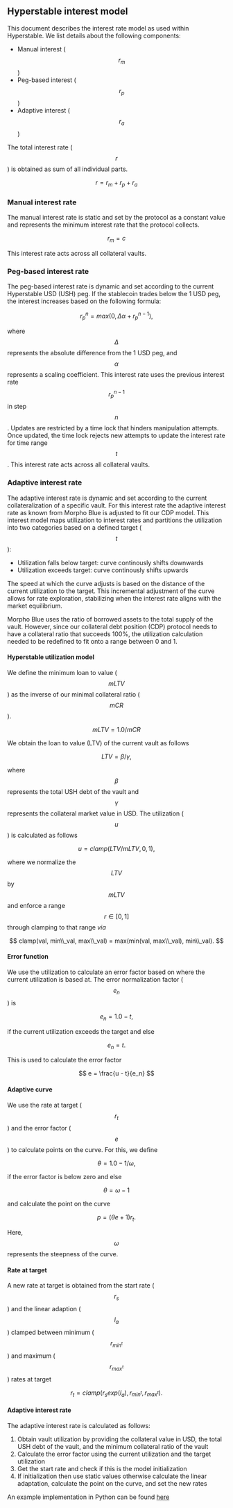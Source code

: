 ## Hyperstable interest model

This document describes the interest rate model as used within Hyperstable.
We list details about the following components:

- Manual interest ($$r_m$$)
- Peg-based interest ($$r_p$$)
- Adaptive interest ($$r_a$$)


The total interest rate ($$r$$) is obtained as sum of all individual parts.

$$
r = r_m + r_p + r_a
$$

### Manual interest rate

The manual interest rate is static and set by the protocol as a constant value and represents the minimum interest rate that the protocol collects.

$$
r_m = c
$$

This interest rate acts across all collateral vaults.

### Peg-based interest rate

The peg-based interest rate is dynamic and set according to the current Hyperstable USD (USH) peg.
If the stablecoin trades below the 1 USD peg, the interest increases based on the following formula:

$$
r_p^n = max(0, \Delta \alpha + r_p^{n-1}),
$$

where $$\Delta$$ represents the absolute difference from the 1 USD peg, and $$\alpha$$ represents a scaling coefficient.
This interest rate uses the previous interest rate $$r_p^{n-1}$$ in step $$n$$. Updates are restricted by a time lock that hinders manipulation attempts.
Once updated, the time lock rejects new attempts to update the interest rate for time range $$t$$.
This interest rate acts across all collateral vaults.

### Adaptive interest rate

The adaptive interest rate is dynamic and set according to the current collateralization of a specific vault.
For this interest rate the adaptive interest rate as known from Morpho Blue is adjusted to fit our CDP model.
This interest model maps utilization to interest rates and partitions the utilization into two categories based on a defined target ($$t$$):

- Utilization falls below target: curve continously shifts downwards
- Utilization exceeds target: curve continously shifts upwards

The speed at which the curve adjusts is based on the distance of the current utilization to the target.
This incremental adjustment of the curve allows for rate exploration, stabilizing when the interest rate aligns with the market equilibrium.

Morpho Blue uses the ratio of borrowed assets to the total supply of the vault.
However, since our collateral debt position (CDP) protocol needs to have a collateral ratio that succeeds 100\%, the utilization calculation needed to be redefined to fit onto a range between 0 and 1.

#### Hyperstable utilization model

We define the minimum loan to value ($$mLTV$$) as the inverse of our minimal collateral ratio ($$mCR$$).

$$
mLTV = 1.0 / mCR
$$

We obtain the loan to value (LTV) of the current vault as follows

$$
LTV = \beta / \gamma,
$$

where $$\beta$$ represents the total USH debt of the vault and $$\gamma$$ represents the collateral market value in USD.
The utilization ($$u$$) is calculated as follows

$$
u = clamp(LTV / mLTV, 0, 1),
$$

where we normalize the $$LTV$$ by $$mLTV$$ and enforce a range $$r \in [0, 1]$$ through clamping to that range *via*

$$
clamp(val, min\\_val, max\\_val) = max(min(val, max\\_val), min\\_val).
$$

#### Error function

We use the utilization to calculate an error factor based on where the current utilization is based at.
The error normalization factor ($$e_n$$) is 

$$
e_n = 1.0 - t,
$$

if the current utilization exceeds the target and else

$$
e_n = t.
$$

This is used to calculate the error factor

$$
e = \frac{u - t}{e_n}
$$

#### Adaptive curve

We use the rate at target ($$r_t$$) and the error factor ($$e$$) to calculate points on the curve.
For this, we define

$$
\theta = 1.0 - 1/\omega,
$$

if the error factor is below zero and else

$$
\theta = \omega - 1
$$

and calculate the point on the curve

$$
p = (\theta e + 1) r_t.
$$

Here, $$\omega$$ represents the steepness of the curve.

#### Rate at target

A new rate at target is obtained from the start rate ($$r_s$$) and the linear adaption ($$l_a$$) clamped between minimum ($$r_{min^t}$$) and maximum ($$r_{max^t}$$) rates at target

$$
r_t = clamp(r_s exp(l_a), r_{min^t}, r_{max^t}).
$$

#### Adaptive interest rate

The adaptive interest rate is calculated as follows:

1. Obtain vault utilization by providing the collateral value in USD, the total USH debt of the vault, and the minimum collateral ratio of the vault
2. Calculate the error factor using the current utilization and the target utilization
3. Get the start rate and check if this is the model initialization
4. If initialization then use static values otherwise calculate the linear adaptation, calculate the point on the curve, and set the new rates

An example implementation in Python can be found [here](interest_rates/adaptive_irm)
